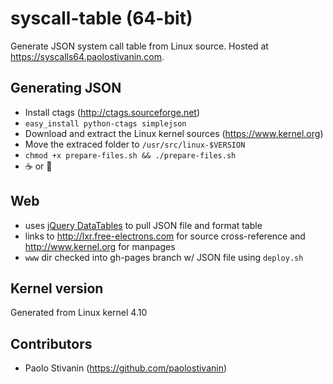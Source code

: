 # syscall-table (64-bit)
Generate JSON system call table from Linux source. Hosted at https://syscalls64.paolostivanin.com.

## Generating JSON
* Install ctags (http://ctags.sourceforge.net)
* `easy_install python-ctags simplejson`
* Download and extract the Linux kernel sources (https://www.kernel.org)
* Move the extraced folder to `/usr/src/linux-$VERSION`
* `chmod +x prepare-files.sh && ./prepare-files.sh`
* :coffee: or :beer:

## Web
* uses [jQuery DataTables](http://datatables.net/) to pull JSON file and format table
* links to http://lxr.free-electrons.com for source cross-reference and http://www.kernel.org for manpages
* `www` dir checked into gh-pages branch w/ JSON file using `deploy.sh`

## Kernel version
Generated from Linux kernel 4.10

## Contributors
* Paolo Stivanin (https://github.com/paolostivanin)
